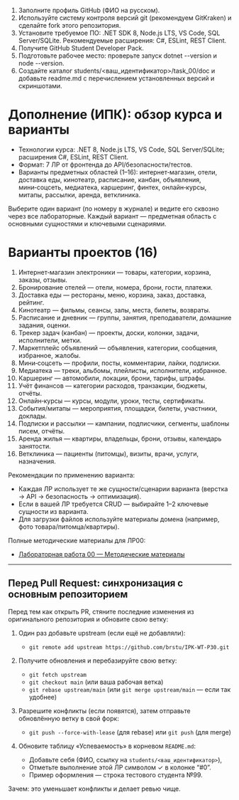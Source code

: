 1. Заполните профиль GitHub (ФИО на русском).
2. Используйте систему контроля версий git (рекомендуем GitKraken) и сделайте fork этого репозитория.
3. Установите требуемое ПО: .NET SDK 8, Node.js LTS, VS Code, SQL Server/SQLite. Рекомендуемые расширения: C#, ESLint, REST Client.
4. Получите GitHub Student Developer Pack.
5. Подготовьте рабочее место: проверьте запуск dotnet --version и node --version.
6. Создайте каталог students/<ваш_идентификатор>/task_00/doc и добавьте readme.md с перечислением установленных версий и скриншотами.

# Дополнение (ИПК): обзор курса и варианты

- Технологии курса: .NET 8, Node.js LTS, VS Code, SQL Server/SQLite; расширения C#, ESLint, REST Client.
- Формат: 7 ЛР от фронтенда до API/безопасности/тестов.
- Варианты предметных областей (1–16): интернет‑магазин, отели, доставка еды, кинотеатр, расписание, канбан, объявления, мини‑соцсеть, медиатека, каршеринг, финтех, онлайн‑курсы, митапы, рассылки, аренда, ветклиника.

Выберите один вариант (по номеру в журнале) и ведите его сквозно через все лабораторные. Каждый вариант — предметная область с основными сущностями и ключевыми сценариями.

# Варианты проектов (16)
1) Интернет‑магазин электроники — товары, категории, корзина, заказы, отзывы.
2) Бронирование отелей — отели, номера, брони, гости, платежи.
3) Доставка еды — рестораны, меню, корзина, заказ, доставка, рейтинг.
4) Кинотеатр — фильмы, сеансы, залы, места, билеты, возвраты.
5) Расписание и дневник — группы, занятия, преподаватели, домашние задания, оценки.
6) Трекер задач (канбан) — проекты, доски, колонки, задачи, исполнители, метки.
7) Маркетплейс объявлений — объявления, категории, сообщения, избранное, жалобы.
8) Мини‑соцсеть — профили, посты, комментарии, лайки, подписки.
9) Медиатека — треки, альбомы, плейлисты, исполнители, избранное.
10) Каршеринг — автомобили, локации, брони, тарифы, штрафы.
11) Учёт финансов — категории расходов, транзакции, бюджеты, отчёты.
12) Онлайн‑курсы — курсы, модули, уроки, тесты, сертификаты.
13) События/митапы — мероприятия, площадки, билеты, участники, доклады.
14) Подписки и рассылки — кампании, подписчики, сегменты, шаблоны писем, отчёты.
15) Аренда жилья — квартиры, владельцы, брони, отзывы, календарь занятости.
16) Ветклиника — пациенты (питомцы), визиты, врачи, услуги, назначения.

Рекомендации по применению варианта:
- Каждая ЛР использует те же сущности/сценарии варианта (верстка → API → безопасность → оптимизация).
- Если в вашей ЛР требуется CRUD — выбирайте 1–2 ключевые сущности из варианта.
- Для загрузки файлов используйте материалы домена (например, фото товара/питомца/квартиры).

Полные методические материалы для ЛР00:
- [Лабораторная работа 00 — Методические материалы](./Лабораторная_работа_00_Методические_материалы.md)

---

## Перед Pull Request: синхронизация с основным репозиторием

Перед тем как открыть PR, стяните последние изменения из оригинального репозитория и обновите свою ветку:

1) Один раз добавьте upstream (если ещё не добавляли):
	- `git remote add upstream https://github.com/brstu/IPK-WT-P30.git`
2) Получите обновления и перебазируйте свою ветку:
	- `git fetch upstream`
	- `git checkout main` (или ваша рабочая ветка)
	- `git rebase upstream/main`  (или `git merge upstream/main` — если так удобнее)
3) Разрешите конфликты (если появятся), затем отправьте обновлённую ветку в свой форк:
	- `git push --force-with-lease` (для rebase) или `git push` (для merge)

4) Обновите таблицу «Успеваемость» в корневом `README.md`:
	- Добавьте себя (ФИО, ссылку на `students/<ваш_идентификатор>`),
	- Отметьте выполнение этой ЛР символом ✓ в колонке “#0”.
	- Пример оформления — строка тестового студента №99.

Зачем: это уменьшает конфликты и делает ревью чище.